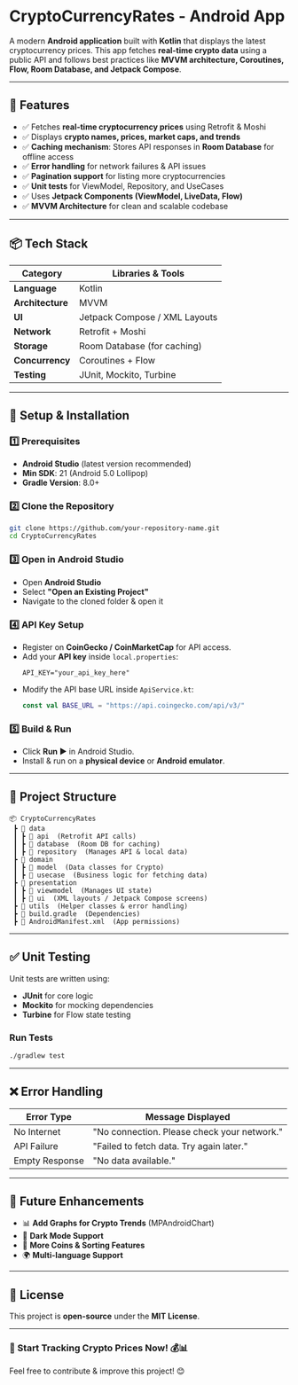 # **CryptoCurrencyRates - Android App**

A modern **Android application** built with **Kotlin** that displays the latest cryptocurrency prices. This app fetches **real-time crypto data** using a public API and follows best practices like **MVVM architecture, Coroutines, Flow, Room Database, and Jetpack Compose**.

---

## **🚀 Features**

- ✅ Fetches **real-time cryptocurrency prices** using Retrofit & Moshi
- ✅ Displays **crypto names, prices, market caps, and trends**
- ✅ **Caching mechanism**: Stores API responses in **Room Database** for offline access
- ✅ **Error handling** for network failures & API issues
- ✅ **Pagination support** for listing more cryptocurrencies
- ✅ **Unit tests** for ViewModel, Repository, and UseCases
- ✅ Uses **Jetpack Components (ViewModel, LiveData, Flow)**
- ✅ **MVVM Architecture** for clean and scalable codebase

---

## **📦 Tech Stack**

| Category         | Libraries & Tools             |
| ---------------- | ----------------------------- |
| **Language**     | Kotlin                        |
| **Architecture** | MVVM                          |
| **UI**           | Jetpack Compose / XML Layouts |
| **Network**      | Retrofit + Moshi              |
| **Storage**      | Room Database (for caching)   |
| **Concurrency**  | Coroutines + Flow             |
| **Testing**      | JUnit, Mockito, Turbine       |

---

## **🔧 Setup & Installation**

### **1️⃣ Prerequisites**

- **Android Studio** (latest version recommended)
- **Min SDK**: 21 (Android 5.0 Lollipop)
- **Gradle Version**: 8.0+

### **2️⃣ Clone the Repository**

```bash
git clone https://github.com/your-repository-name.git
cd CryptoCurrencyRates
```

### **3️⃣ Open in Android Studio**

- Open **Android Studio**
- Select **"Open an Existing Project"**
- Navigate to the cloned folder & open it

### **4️⃣ API Key Setup**

- Register on **CoinGecko / CoinMarketCap** for API access.
- Add your **API key** inside `local.properties`:
  ```
  API_KEY="your_api_key_here"
  ```
- Modify the API base URL inside `ApiService.kt`:
  ```kotlin
  const val BASE_URL = "https://api.coingecko.com/api/v3/"
  ```

### **5️⃣ Build & Run**

- Click **Run ▶️** in Android Studio.
- Install & run on a **physical device** or **Android emulator**.

---

## **📌 Project Structure**

```
📦 CryptoCurrencyRates
 ┣ 📂 data
 ┃ ┣ 📂 api  (Retrofit API calls)
 ┃ ┣ 📂 database  (Room DB for caching)
 ┃ ┣ 📂 repository  (Manages API & local data)
 ┣ 📂 domain
 ┃ ┣ 📂 model  (Data classes for Crypto)
 ┃ ┣ 📂 usecase  (Business logic for fetching data)
 ┣ 📂 presentation
 ┃ ┣ 📂 viewmodel  (Manages UI state)
 ┃ ┣ 📂 ui  (XML layouts / Jetpack Compose screens)
 ┣ 📂 utils  (Helper classes & error handling)
 ┣ 📜 build.gradle  (Dependencies)
 ┣ 📜 AndroidManifest.xml  (App permissions)
```

---

## **✅ Unit Testing**

Unit tests are written using:

- **JUnit** for core logic
- **Mockito** for mocking dependencies
- **Turbine** for Flow state testing

### **Run Tests**

```bash
./gradlew test
```

---

## **❌ Error Handling**

| Error Type     | Message Displayed                           |
| -------------- | ------------------------------------------- |
| No Internet    | "No connection. Please check your network." |
| API Failure    | "Failed to fetch data. Try again later."    |
| Empty Response | "No data available."                        |

---

## **🔮 Future Enhancements**

- 📊 **Add Graphs for Crypto Trends** (MPAndroidChart)
- 🛑 **Dark Mode Support**
- 📱 **More Coins & Sorting Features**
- 🌍 **Multi-language Support**

---

## **📜 License**

This project is **open-source** under the **MIT License**.

---

### **🚀 Start Tracking Crypto Prices Now! 💰📊**

Feel free to contribute & improve this project! 😊

